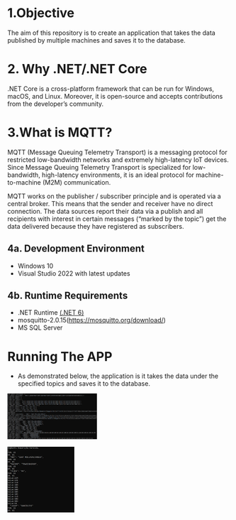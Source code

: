 #  1.Objective

The aim of this repository is to create an application that takes the data published by multiple machines and saves it to the database.

# 2. Why .NET/.NET Core

.NET Core is a cross-platform framework that can be run for Windows, macOS, and Linux. Moreover, it is open-source and accepts contributions from the developer’s community.

# 3.What is MQTT?

MQTT (Message Queuing Telemetry Transport) is a messaging protocol for restricted low-bandwidth networks and extremely high-latency IoT devices. Since Message Queuing Telemetry Transport is specialized for low-bandwidth, high-latency environments, it is an ideal protocol for machine-to-machine (M2M) communication.

MQTT works on the publisher / subscriber principle and is operated via a central broker. This means that the sender and receiver have no direct connection. The data sources report their data via a publish and all recipients with interest in certain messages (“marked by the topic”) get the data delivered because they have registered as subscribers.

## 4a. Development Environment
- Windows 10
- Visual Studio 2022 with latest updates

## 4b. Runtime Requirements
- .NET Runtime [(.NET 6)](https://dotnet.microsoft.com/en-us/download/dotnet/6.0)
- mosquitto-2.0.15(https://mosquitto.org/download/)
- MS SQL Server

# Running The APP

- As demonstrated below, the application is it takes the data under the specified topics and saves it to the database.

<p>
    <img src="/Images/mqttServer.jpg" width="40%" height="40%">
</p>

<p>
    <img src="/Images/mqttClient.jpg" width="30%" height="30%">
</p>
